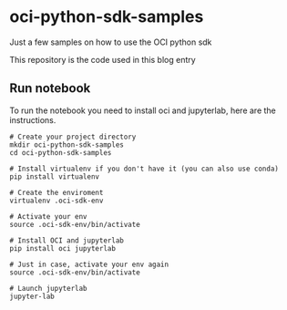 # oci-python-sdk-samples
Just a few samples on how to use the OCI python sdk

This repository is the code used in this blog entry <TODO>
    
## Run notebook 

To run the notebook you need to install oci and jupyterlab, here are the instructions.
```
# Create your project directory
mkdir oci-python-sdk-samples
cd oci-python-sdk-samples

# Install virtualenv if you don't have it (you can also use conda)
pip install virtualenv

# Create the enviroment
virtualenv .oci-sdk-env

# Activate your env
source .oci-sdk-env/bin/activate

# Install OCI and jupyterlab
pip install oci jupyterlab

# Just in case, activate your env again
source .oci-sdk-env/bin/activate

# Launch jupyterlab
jupyter-lab
```
